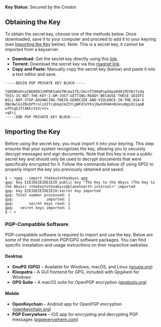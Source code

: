 **Key Status**: Secured by the Creator

## Obtaining the Key
To obtain the secret key, choose one of the methods below. Once downloaded, save it to your computer and proceed to add it to your keyring (see [Importing the Key](#importing-the-key) below).  Note: This is a secret key, it cannot be imported from a keyserver.

- **Download:** Get the secret key directly using this [link](thekeytotheabyss.gpg).  
- **Torrent:** Download the secret key via this [magnet link](magnet:?xt=urn:btih:32c5c4f0ba98b0b4e9af545c49c637f57b3beb2f&dn=lostOne.txt&tr=udp%3A%2F%2Ftracker.coppersurfer.tk%3A6969%2Fannounce&tr=udp%3A%2F%2Ftracker.opentrackr.org%3A1337%2Fannounce).  
- **Copy and Paste:** Manually copy the secret key (below) and paste it into a text editor and save.  


```
-----BEGIN PGP PRIVATE KEY BLOCK-----

lQdGBGeOrpIBEADQJxNPbKSaOoTNrpwIfE/2mcnTI9OqPspGUpe848jMIV8J7sdq
THIS-IS-NOT-THE-KEY-I-AM-JUST-GETTING-READY-BECAUSE-THESE-IDIOTS
WILL-NOT-STOP-ADVANCING-THEIR-GENOCIDE-AND-VIOLENCE-IN-THE-USA-X
DNcHwlGJZBsbPTrolzd1YcqkkpCmZIYLgWFdlUYFojDwVdVHm+NJenuNgi81iqaB
wfPxq5JftAKkr31V/vY=
=qErj
-----END PGP PRIVATE KEY BLOCK-----
```

## Importing the Key
Before using the secret key, you must import it into your keyring. This step ensures that your system recognizes the key, allowing you to securely decrypt messages and sign documents. Note that this key is now a public secret key and should only be used to decrypt documents that were specifically encrypted for it. Follow the commands below (if using GPG) to properly import the key you previously obtained and saved.

```
$ ~ >gpg --import thekeytotheabyss.gpg
gpg: key EIEIOEIEIOEIEIO public key "The Key to the Abyss (The Key to the Abyss) <thekeytotheabyss@planetearth.internal>" imported
gpg: key EIEIOEIEIOEIEIO:secret key imported
gpg: Total number processed: 1
gpg:               imported: 1
gpg:       secret keys read: 1
gpg:   secret keys imported: 1
$ ~ >
```  

### PGP-Compatible Software  
PGP-compatible software is required to import and use the key. Below are some of the most common PGP/GPG software packages. You can find specific installation and usage instructions on their respective websites.

#### **Desktop**  
- **GnuPG (GPG)** – Available for Windows, macOS, and Linux ([gnupg.org](https://gnupg.org))  
- **Kleopatra** – A GUI frontend for GPG, included with Gpg4win for Windows  
- **GPG Suite** – A macOS suite for OpenPGP encryption ([gpgtools.org](https://gpgtools.org))  

#### **Mobile**  
- **OpenKeychain** – Android app for OpenPGP encryption ([openkeychain.org](https://www.openkeychain.org))  
- **PGP Everywhere** – iOS app for encrypting and decrypting PGP messages ([pgpeverywhere.com](https://pgpeverywhere.com))  
